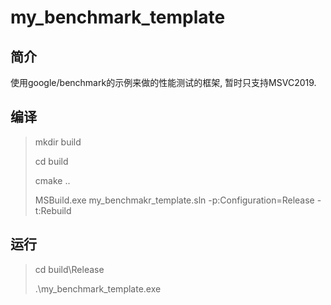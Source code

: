 # my_benchmark_template
## 简介
使用google/benchmark的示例来做的性能测试的框架, 暂时只支持MSVC2019.

## 编译
> mkdir build
>
> cd build
>
> cmake ..
>
> MSBuild.exe my_benchmakr_template.sln -p:Configuration=Release  -t:Rebuild

## 运行
> cd build\Release
>
> .\my_benchmark_template.exe